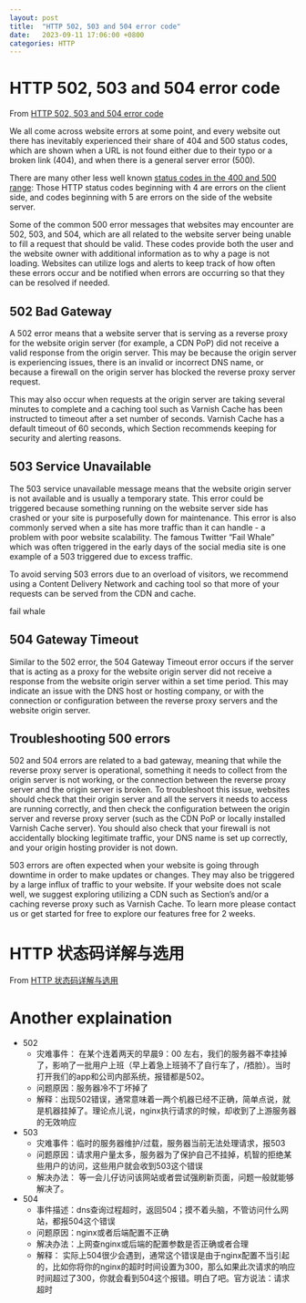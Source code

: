 ```yaml
---
layout: post
title:  "HTTP 502, 503 and 504 error code"
date:   2023-09-11 17:06:00 +0800
categories: HTTP
---
```



# HTTP 502, 503 and 504 error code
From [HTTP 502, 503 and 504 error code](https://www.section.io/blog/504-503-errors-difference/)


We all come across website errors at some point, and every website out there has inevitably experienced their share of 404 and 500 status codes, which are shown when a URL is not found either due to their typo or a broken link (404), and when there is a general server error (500).

There are many other less well known [status codes in the 400 and 500 range](https://en.wikipedia.org/wiki/List_of_HTTP_status_codes): Those HTTP status codes beginning with 4 are errors on the client side, and codes beginning with 5 are errors on the side of the website server.

Some of the common 500 error messages that websites may encounter are 502, 503, and 504, which are all related to the website server being unable to fill a request that should be valid. These codes provide both the user and the website owner with additional information as to why a page is not loading. Websites can utilize logs and alerts to keep track of how often these errors occur and be notified when errors are occurring so that they can be resolved if needed.

## 502 Bad Gateway
A 502 error means that a website server that is serving as a reverse proxy for the website origin server (for example, a CDN PoP) did not receive a valid response from the origin server. This may be because the origin server is experiencing issues, there is an invalid or incorrect DNS name, or because a firewall on the origin server has blocked the reverse proxy server request.

This may also occur when requests at the origin server are taking several minutes to complete and a caching tool such as Varnish Cache has been instructed to timeout after a set number of seconds. Varnish Cache has a default timeout of 60 seconds, which Section recommends keeping for security and alerting reasons.

## 503 Service Unavailable
The 503 service unavailable message means that the website origin server is not available and is usually a temporary state. This error could be triggered because something running on the website server side has crashed or your site is purposefully down for maintenance. This error is also commonly served when a site has more traffic than it can handle - a problem with poor website scalability. The famous Twitter “Fail Whale” which was often triggered in the early days of the social media site is one example of a 503 triggered due to excess traffic.

To avoid serving 503 errors due to an overload of visitors, we recommend using a Content Delivery Network and caching tool so that more of your requests can be served from the CDN and cache.

fail whale

## 504 Gateway Timeout
Similar to the 502 error, the 504 Gateway Timeout error occurs if the server that is acting as a proxy for the website origin server did not receive a response from the website origin server within a set time period. This may indicate an issue with the DNS host or hosting company, or with the connection or configuration between the reverse proxy servers and the website origin server.

## Troubleshooting 500 errors
502 and 504 errors are related to a bad gateway, meaning that while the reverse proxy server is operational, something it needs to collect from the origin server is not working, or the connection between the reverse proxy server and the origin server is broken. To troubleshoot this issue, websites should check that their origin server and all the servers it needs to access are running correctly, and then check the configuration between the origin server and reverse proxy server (such as the CDN PoP or locally installed Varnish Cache server). You should also check that your firewall is not accidentally blocking legitimate traffic, your DNS name is set up correctly, and your origin hosting provider is not down.

503 errors are often expected when your website is going through downtime in order to make updates or changes. They may also be triggered by a large influx of traffic to your website. If your website does not scale well, we suggest exploring utilizing a CDN such as Section’s and/or a caching reverse proxy such as Varnish Cache. To learn more please contact us or get started for free to explore our features free for 2 weeks.

# HTTP 状态码详解与选用

From [HTTP 状态码详解与选用](https://mp.weixin.qq.com/s?__biz=MzA4MjkxMzMyNg==&mid=2654068952&idx=1&sn=1bd63a71610d73fcd563888d6f93398d&scene=24&srcid=0804843QrwLCsKWGYxfPum2H#wechat_redirect)

# Another explaination


- 502
  - 灾难事件： 在某个连着两天的早晨9：00 左右，我们的服务器不幸挂掉了，影响了一批用户上班（早上着急上班骑不了自行车了，/捂脸）。当时打开我们的app和公司内部系统，报错都是502。
  - 问题原因：服务器冷不丁坏掉了
  - 解释：出现502错误，通常意味着一两个机器已经不正确，简单点说，就是机器挂掉了。理论点儿说，nginx执行请求的时候，却收到了上游服务器的无效响应
- 503
  - 灾难事件：临时的服务器维护/过载，服务器当前无法处理请求，报503
  - 问题原因：请求用户量太多，服务器为了保护自己不挂掉，机智的拒绝某些用户的访问，这些用户就会收到503这个错误
  - 解决办法： 等一会儿仔访问该网站或者尝试强刷新页面，问题一般就能够解决了。
- 504
  - 事件描述：dns查询过程超时，返回504；摸不着头脑，不管访问什么网站，都报504这个错误
  - 问题原因：nginx或者后端配置不正确
  - 解决办法：上网查nginx或后端的配置参数是否正确或者合理
  - 解释： 实际上504很少会遇到，通常这个错误是由于nginx配置不当引起的，比如你将你的nginx的超时时间设置为300，那么如果此次请求的响应时间超过了300，你就会看到504这个报错。明白了吧。官方说法：请求超时